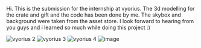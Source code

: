 Hi. This is the submission for the internship at vyorius. The 3d modelling for the crate and gift and the code has been done by me. The skybox and background were taken from the asset store. I look forward to hearing from you guys and i learned so much while doing this project :) 

![vyorius 2](https://github.com/adipadi12/box-game-vyorius/assets/143378132/843fe8e6-d164-4fc7-be23-4ee9c945c40d)
![vyorius 3](https://github.com/adipadi12/box-game-vyorius/assets/143378132/9f83fe37-7be2-48b1-8c09-291a5aecc661)
![vyorius 4](https://github.com/adipadi12/box-game-vyorius/assets/143378132/772d76a9-4a17-4019-bc83-74c68c53804b)
![image](https://github.com/adipadi12/box-game-vyorius/assets/143378132/629955c6-cb90-4f8c-913c-4115e2f3ad94)
